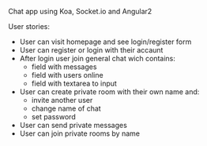 Chat app using Koa, Socket.io and Angular2

User stories:
  - User can visit homepage and see login/register form
  - User can register or login with their accaunt
  - After login user join general chat wich contains:
    - field with messages
    - field with users online
    - field with textarea to input
  - User can create private room with their own name and:
    - invite another user
    - change name of chat
    - set password
  - User can send private messages
  - User can join private rooms by name